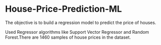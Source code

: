 # House-Price-Prediction-ML

The objective is to build a regression model to predict the price of houses.

Used Regressor algorithms like Support Vector Regressor and Random Forest.There are 1460 samples of house prices in the dataset.
